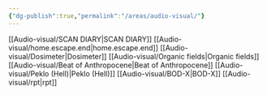 ```yaml
---
{"dg-publish":true,"permalink":"/areas/audio-visual/"}
---
```


[[Audio-visual/SCAN DIARY\|SCAN DIARY]]
[[Audio-visual/home.escape.end\|home.escape.end]]
[[Audio-visual/Dosimeter\|Dosimeter]]
[[Audio-visual/Organic fields\|Organic fields]]
[[Audio-visual/Beat of Anthropocene\|Beat of Anthropocene]]
[[Audio-visual/Peklo (Hell)\|Peklo (Hell)]]
[[Audio-visual/BOD-X\|BOD-X]]
[[Audio-visual/rpt\|rpt]]